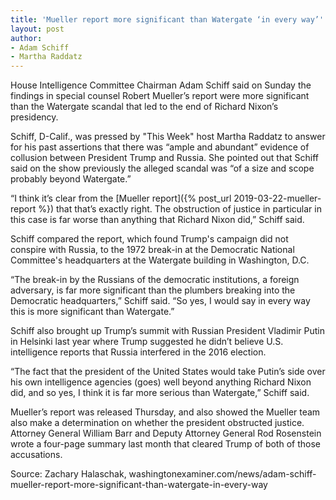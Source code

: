 ```yaml
---
title: 'Mueller report more significant than Watergate ‘in every way’'
layout: post
author:
- Adam Schiff
- Martha Raddatz
---
```


House Intelligence Committee Chairman Adam Schiff said on Sunday the findings in special counsel Robert Mueller’s report were more significant than the Watergate scandal that led to the end of Richard Nixon’s presidency.

Schiff, D-Calif., was pressed by "This Week" host Martha Raddatz to answer for his past assertions that there was “ample and abundant” evidence of collusion between President Trump and Russia. She pointed out that Schiff said on the show previously the alleged scandal was “of a size and scope probably beyond Watergate.”

“I think it’s clear from the [Mueller report]({% post_url 2019-03-22-mueller-report %}) that that’s exactly right. The obstruction of justice in particular in this case is far worse than anything that Richard Nixon did,” Schiff said.

Schiff compared the report, which found Trump's campaign did not conspire with Russia, to the 1972 break-in at the Democratic National Committee's headquarters at the Watergate building in Washington, D.C.

“The break-in by the Russians of the democratic institutions, a foreign adversary, is far more significant than the plumbers breaking into the Democratic headquarters,” Schiff said. “So yes, I would say in every way this is more significant than Watergate.”

Schiff also brought up Trump’s summit with Russian President Vladimir Putin in Helsinki last year where Trump suggested he didn’t believe U.S. intelligence reports that Russia interfered in the 2016 election.

“The fact that the president of the United States would take Putin’s side over his own intelligence agencies (goes) well beyond anything Richard Nixon did, and so yes, I think it is far more serious than Watergate,” Schiff said.

Mueller’s report was released Thursday, and also showed the Mueller team also make a determination on whether the president obstructed justice. Attorney General William Barr and Deputy Attorney General Rod Rosenstein wrote a four-page summary last month that cleared Trump of both of those accusations.

Source: Zachary Halaschak, washingtonexaminer.com/news/adam-schiff-mueller-report-more-significant-than-watergate-in-every-way
